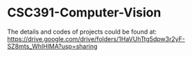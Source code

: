 # CSC391-Computer-Vision

The details and codes of projects could be found at: https://drive.google.com/drive/folders/1HaVUhTtg5dpw3r2yF-SZ8mts_WhIHlMA?usp=sharing
